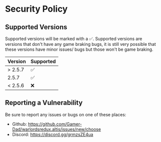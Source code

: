 # Security Policy

## Supported Versions

Supported versions will be marked with a :white_check_mark:. 
Supported versions are versions that don't have any game braking bugs, it is still very possible that these versions have minor issues/ bugs but those won't be game braking.

| Version | Supported          |
| ------- | ------------------ |
| > 2.5.7 | :white_check_mark: |
| 2.5.7   | :white_check_mark: |
| < 2.5.6 | :x:                |

## Reporting a Vulnerability

Be sure to report any issues or bugs on one of these places:
- Github: https://github.com/Gamer-Dad/warlordsredux.altis/issues/new/choose
- Discord: https://discord.gg/grmzsZE4ua